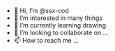 - 👋 Hi, I’m @ssx-cod
- 👀 I’m interested in many things
- 🌱 I’m currently learning drawing
- 💞️ I’m looking to collaborate on ...
- 📫 How to reach me ...
